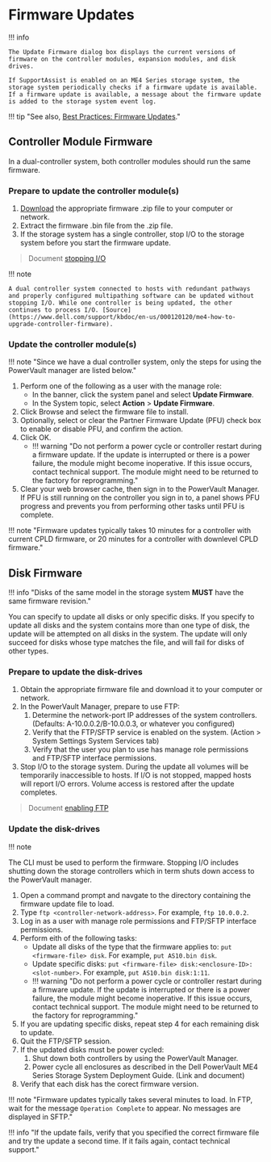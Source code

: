 # Firmware Updates

!!! info 

    The Update Firmware dialog box displays the current versions of firmware on the controller modules, expansion modules, and disk drives.

    If SupportAssist is enabled on an ME4 Series storage system, the storage system periodically checks if a firmware update is available. If a firmware update is available, a message about the firmware update is added to the storage system event log.

!!! tip "See also, [Best Practices: Firmware Updates](../powervault-me4/me4-best-practice.md#firmware-updates)."

## Controller Module Firmware

In a dual-controller system, both controller modules should run the same firmware.

### Prepare to update the controller module(s)

1. [Download](https://www.dell.com/support/home/en-us/product-support/product/powervault-me4024/drivers) the appropriate firmware .zip file to your computer or network.
2. Extract the firmware .bin file from the .zip file.
3. If the storage system has a single controller, stop I/O to the storage system before you start the firmware update. 

> Document [stopping I/O](https://www.dell.com/support/manuals/en-us/powervault-me4012/me4_series_om_pub/shutting-down-a-controller-module?guid=guid-0fdc7a08-1a01-4f66-bc37-d1ed052ac4d1&lang=en-us)

!!! note

    A dual controller system connected to hosts with redundant pathways and properly configured multipathing software can be updated without stopping I/O. While one controller is being updated, the other continues to process I/O. [Source](https://www.dell.com/support/kbdoc/en-us/000120120/me4-how-to-upgrade-controller-firmware).

### Update the controller module(s)

!!! note "Since we have a dual controller system, only the steps for using the PowerVault manager are listed below." 

1. Perform one of the following as a user with the manage role:
      -  In the banner, click the system panel and select **Update Firmware**.
      -  In the System topic, select **Action** > **Update Firmware**.
2. Click Browse and select the firmware file to install.
3. Optionally, select or clear the Partner Firmware Update (PFU) check box to enable or disable PFU, and confirm the action.
4. Click OK.
      - !!! warning "Do not perform a power cycle or controller restart during a firmware update. If the update is interrupted or there is a power failure, the module might become inoperative. If this issue occurs, contact technical support. The module might need to be returned to the factory for reprogramming." 
5. Clear your web browser cache, then sign in to the PowerVault Manager. If PFU is still running on the controller you sign in to, a panel shows PFU progress and prevents you from performing other tasks until PFU is complete. 

!!! note "Firmware updates typically takes 10 minutes for a controller with current CPLD firmware, or 20 minutes for a controller with downlevel CPLD firmware."

## Disk Firmware

!!! info "Disks of the same model in the storage system **MUST** have the same firmware revision."

You can specify to update all disks or only specific disks. If you specify to update all disks and the system contains more than one type of disk, the update will be attempted on all disks in the system. The update will only succeed for disks whose type matches the file, and will fail for disks of other types.

### Prepare to update the disk-drives

1. Obtain the appropriate firmware file and download it to your computer or network.
2. In the PowerVault Manager, prepare to use FTP:
      1. Determine the network-port IP addresses of the system controllers. (Defaults: A-10.0.0.2/B-10.0.0.3, or whatever you configured)
      2. Verify that the FTP/SFTP service is enabled on the system. (Action > System Settings System Services tab)
      3. Verify that the user you plan to use has manage role permissions and FTP/SFTP interface permissions.
3. Stop I/O to the storage system. During the update all volumes will be temporarily inaccessible to hosts. If I/O is not stopped, mapped hosts will report I/O errors. Volume access is restored after the update completes.

> Document [enabling FTP](https://www.dell.com/support/manuals/en-us/powervault-me4012/me4_series_ag_pub/enable-or-disable-system-management-settings?guid=guid-e222335a-3e1b-446e-81ac-f7222649673a&lang=en-us)

### Update the disk-drives

!!! note

The CLI must be used to perform the firmware. Stopping I/O includes shutting down the storage controllers which in term shuts down access to the PowerVault manager.

1. Open a command prompt and navgate to the directory containing the firmware update file to load.
2. Type `ftp <controller-network-address>`. For example, `ftp 10.0.0.2`.
3. Log in as a user with manage role permissions and FTP/SFTP interface permissions.
4. Perform eith of the following tasks:
      - Update all disks of the type that the firmware applies to: `put <firmware-file> disk`. For example, `put AS10.bin disk`.
      - Update specific disks: `put <firmware-file> disk:<enclosure-ID>:<slot-number>`. For example, `put AS10.bin disk:1:11`.
      - !!! warning "Do not perform a power cycle or controller restart during a firmware update. If the update is interrupted or there is a power failure, the module might become inoperative. If this issue occurs, contact technical support. The module might need to be returned to the factory for reprogramming."
5. If you are updating specific disks, repeat step 4 for each remaining disk to update.
6. Quit the FTP/SFTP session.
7. If the updated disks must be power cycled:
      1. Shut down both controllers by using the PowerVault Manager.
      2. Power cycle all enclosures as described in the Dell PowerVault ME4 Series Storage System Deployment Guide. (Link and document)
8. Verify that each disk has the corect firmware version. 

!!! note "Firmware updates typically takes several minutes to load. In FTP, wait for the message `Operation Complete` to appear. No messages are displayed in SFTP."

!!! info "If the update fails, verify that you specified the correct firmware file and try the update a second time. If it fails again, contact technical support."